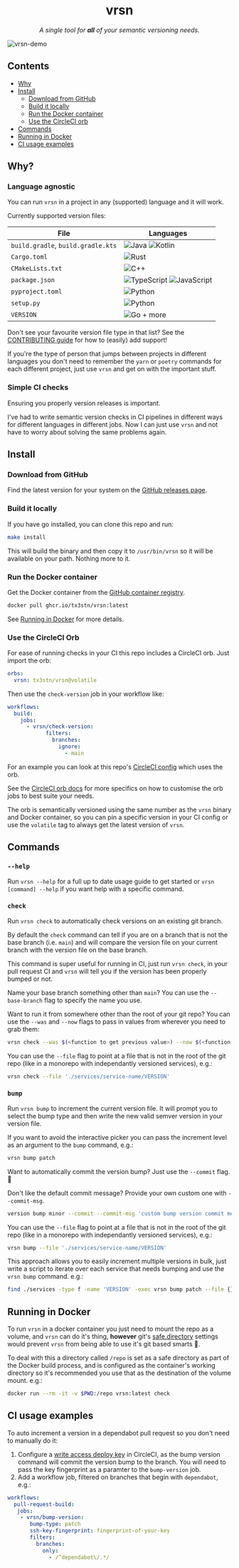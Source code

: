 <!-- markdownlint-disable MD033 -->
<h1 align="center">vrsn</h1>

<p align="center">
  <em>A single tool for <strong>all</strong> of your semantic versioning needs.</em>
</p>

![vrsn-demo](https://user-images.githubusercontent.com/14163530/204849040-39c8d4e2-80ef-4722-a04a-14a575ea4638.gif)

## Contents

- [Why](#why)
- [Install](#install)
  - [Download from GitHub](#download-from-github)
  - [Build it locally](#build-it-locally)
  - [Run the Docker container](#run-the-docker-container)
  - [Use the CircleCI orb](#use-the-circleci-orb)
- [Commands](#commands)
- [Running in Docker](#running-in-docker)
- [CI usage examples](#ci-usage-examples)

## Why?

### Language agnostic

You can run `vrsn` in a project in any (supported) language and it will work.

Currently supported version files:

| File | Languages |
| --- | --- |
| `build.gradle`, `build.gradle.kts` | ![Java](https://img.shields.io/badge/java-%23ED8B00.svg?style=for-the-badge&logo=java&logoColor=white) ![Kotlin](https://img.shields.io/badge/kotlin-%237F52FF.svg?style=for-the-badge&logo=kotlin&logoColor=white) |
| `Cargo.toml` | ![Rust](https://img.shields.io/badge/rust-%23000000.svg?style=for-the-badge&logo=rust&logoColor=white) |
| `CMakeLists.txt` | ![C++](https://img.shields.io/badge/c++-%2300599C.svg?style=for-the-badge&logo=c%2B%2B&logoColor=white) |
| `package.json` | ![TypeScript](https://img.shields.io/badge/typescript-%23007ACC.svg?style=for-the-badge&logo=typescript&logoColor=white) ![JavaScript](https://img.shields.io/badge/javascript-%23323330.svg?style=for-the-badge&logo=javascript&logoColor=%23F7DF1E) |
| `pyproject.toml` | ![Python](https://img.shields.io/badge/python-3670A0?style=for-the-badge&logo=python&logoColor=ffdd54) |
| `setup.py` | ![Python](https://img.shields.io/badge/python-3670A0?style=for-the-badge&logo=python&logoColor=ffdd54) |
| `VERSION` | ![Go](https://img.shields.io/badge/go-%2300ADD8.svg?style=for-the-badge&logo=go&logoColor=white) + more |

Don't see your favourite version file type in that list?
See the [CONTRIBUTING guide](./.github/CONTRIBUTING.md) for how to (easily) add
support!

If you're the type of person that jumps between projects in different languages
you don't need to remember the `yarn` or `poetry` commands for each different
project, just use `vrsn` and get on with the important stuff.

### Simple CI checks

Ensuring you properly version releases is important.

I've had to write semantic version checks in CI pipelines in different ways for
different languages in different jobs. Now I can just use `vrsn` and not have
to worry about solving the same problems again.

## Install

### Download from GitHub

Find the latest version for your system on the
[GitHub releases page](https://github.com/tx3stn/vrsn/releases).

### Build it locally

If you have go installed, you can clone this repo and run:

```bash
make install
```

This will build the binary and then copy it to `/usr/bin/vrsn` so it will be
available on your path. Nothing more to it.

### Run the Docker container

Get the Docker container from the
[GitHub container registry](https://github.com/tx3stn/vrsn/pkgs/container/vrsn).

```bash
docker pull ghcr.io/tx3stn/vrsn:latest
```

See [Running in Docker](#running-in-docker) for more details.

### Use the CircleCI Orb

For ease of running checks in your CI this repo includes a CircleCI orb.
Just import the orb:

```yaml
orbs:
  vrsn: tx3stn/vrsn@volatile
```

Then use the `check-version` job in your workflow like:

```yaml
workflows:
  build:
    jobs:
      - vrsn/check-version:
            filters:
              branches:
                ignore:
                  - main
```

For an example you can look at this repo's [CircleCI config](./.circleci/config.yml)
which uses the orb.

See the [CircleCI orb docs](https://circleci.com/developer/orbs/orb/tx3stn/vrsn)
for more specifics on how to customise the orb jobs to best suite your needs.

The orb is semantically versioned using the same number as the `vrsn` binary
and Docker container, so you can pin a specific version in your CI config or
use the `volatile` tag to always get the latest version of `vrsn`.

## Commands

### `--help`

Run `vrsn --help` for a full up to date usage guide to get started or
`vrsn [command] --help` if you want help with a specific command.

### `check`

Run `vrsn check` to automatically check versions on an existing git branch.

By default the `check` command can tell if you are on a branch that is not
the base branch (i.e. `main`) and will compare the version file on your current
branch with the version file on the base branch.

This command is super useful for running in CI, just run `vrsn check`, in your
pull request CI and `vrsn` will tell you if the version has been properly
bumped or not.

Name your base branch something other than `main`?
You can use the `--base-branch` flag to specify the name you use.

Want to run it from somewhere other than the root of your git repo? You can
use the `--was` and `--now` flags to pass in values from wherever you need to
grab them:

```bash
vrsn check --was $(<function to get previous value>) --now $(<function to get current value>)
```

You can use the `--file` flag to point at a file that is not in the root of the
git repo (like in a monorepo with independantly versioned services), e.g.:

```bash
vrsn check --file './services/service-name/VERSION'
```

### `bump`

Run `vrsn bump` to increment the current version file.
It will prompt you to select the bump type and then write the new valid semver
version in your version file.

If you want to avoid the interactive picker you can pass the increment level as
an argument to the `bump` command, e.g.:

```bash
vrsn bump patch
```

Want to automatically commit the version bump? Just use the `--commit` flag. 🙌

Don't like the default commit message? Provide your own custom one with
`--commit-msg`.

```bash
version bump minor --commit --commit-msg 'custom bump version commit message'
```

You can use the `--file` flag to point at a file that is not in the root of the
git repo (like in a monorepo with independantly versioned services), e.g.:

```bash
vrsn bump --file './services/service-name/VERSION'
```

This approach allows you to easily increment multiple versions in bulk, just
write a script to iterate over each service that needs bumping and use the
`vrsn bump` command. e.g.:

```bash
find ./services -type f -name 'VERSION' -exec vrsn bump patch --file {} \
```

## Running in Docker

To run `vrsn` in a docker container you just need to mount the repo as a
volume, and `vrsn` can do it's thing, **however** git's
[safe.directory](https://git-scm.com/docs/git-config/2.35.2#Documentation/git-config.txt-safedirectory)
settings would prevent `vrsn` from being able to use it's git based smarts 🧠.

To deal with this a directory called `/repo` is set as a safe directory as part
of the Docker build process, and is configured as the container's working
directory so it's recommended you use that as the destination of the volume
mount. e.g.:

```bash
docker run --rm -it -v $PWD:/repo vrsn:latest check
```

## CI usage examples

To auto increment a version in a dependabot pull request so you don't need to
manually do it:

1. Configure a [write access deploy key](https://circleci.com/docs/github-integration/#deploy-keys-and-user-keys)
in CircleCI, as the bump version command will commit the version bump to the branch.
You will need to pass the key fingerprint as a paramter to the `bump-version` job.
1. Add a workflow job, filtered on branches that begin with `dependabot`, e.g.:

```yaml
workflows:
  pull-request-build:
   jobs:
    - vrsn/bump-version:
       bump-type: patch
       ssh-key-fingerprint: fingerprint-of-your-key
       filters:
         branches:
           only:
             - /^dependabot\/.*/
```
